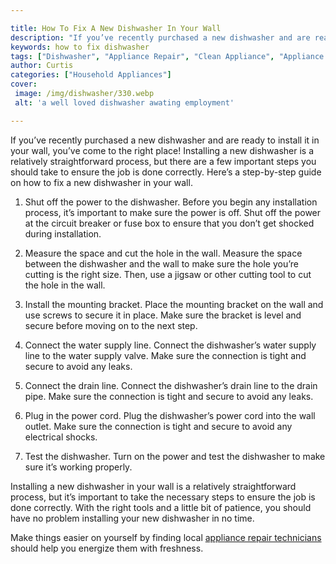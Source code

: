 ```yaml
---

title: How To Fix A New Dishwasher In Your Wall
description: "If you’ve recently purchased a new dishwasher and are ready to install it in your wall, you’ve come to the right place! Installing...scroll on and keep learning"
keywords: how to fix dishwasher
tags: ["Dishwasher", "Appliance Repair", "Clean Appliance", "Appliance Guide"]
author: Curtis
categories: ["Household Appliances"]
cover: 
 image: /img/dishwasher/330.webp
 alt: 'a well loved dishwasher awating employment'

---
```


If you’ve recently purchased a new dishwasher and are ready to install it in your wall, you’ve come to the right place! Installing a new dishwasher is a relatively straightforward process, but there are a few important steps you should take to ensure the job is done correctly. Here’s a step-by-step guide on how to fix a new dishwasher in your wall.

1. Shut off the power to the dishwasher. Before you begin any installation process, it’s important to make sure the power is off. Shut off the power at the circuit breaker or fuse box to ensure that you don’t get shocked during installation.

2. Measure the space and cut the hole in the wall. Measure the space between the dishwasher and the wall to make sure the hole you’re cutting is the right size. Then, use a jigsaw or other cutting tool to cut the hole in the wall.

3. Install the mounting bracket. Place the mounting bracket on the wall and use screws to secure it in place. Make sure the bracket is level and secure before moving on to the next step.

4. Connect the water supply line. Connect the dishwasher’s water supply line to the water supply valve. Make sure the connection is tight and secure to avoid any leaks.

5. Connect the drain line. Connect the dishwasher’s drain line to the drain pipe. Make sure the connection is tight and secure to avoid any leaks.

6. Plug in the power cord. Plug the dishwasher’s power cord into the wall outlet. Make sure the connection is tight and secure to avoid any electrical shocks.

7. Test the dishwasher. Turn on the power and test the dishwasher to make sure it’s working properly.

Installing a new dishwasher in your wall is a relatively straightforward process, but it’s important to take the necessary steps to ensure the job is done correctly. With the right tools and a little bit of patience, you should have no problem installing your new dishwasher in no time.

Make things easier on yourself by finding local <a href="/pages/appliance-repair-technicians/">appliance repair technicians</a> should help you energize them with freshness.